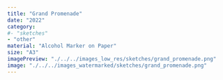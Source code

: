 ```yaml
---
title: "Grand Promenade"
date: "2022"
category: 
#- "sketches"
- "other"
material: "Alcohol Marker on Paper"
size: "A3"
imagePreview: "./../../images_low_res/sketches/grand_promenade.png"
image: "./../../images_watermarked/sketches/grand_promenade.png"
---
```


